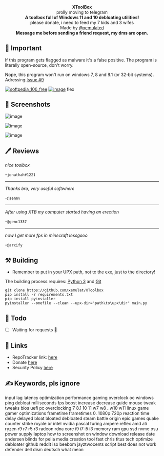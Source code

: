<p align="center">
<strong>XToolBox</strong>
</br>
prolly moving to telegram
</br>
<strong>A toolbox full of Windows 11 and 10 debloating utilities!</strong>
</br>
please donate, i need to feed my 7 kids and 3 wifes
</br>
Made by <a href="https://discord.com/users/1145459250324312225">@xemulated</a>
</br>
<strong>Message me before sending a friend request, my dms are open.</strong>
</br>

## 📑 Important
If this program gets flagged as malware it's a false positive. The program is literally open-source, don't worry.

Nope, this program won't run on windows 7, 8 and 8.1 (or 32-bit systems). Adressing [Issue #9](https://github.com/xemulat/XToolbox/issues/9)

[![softpedia_100_free](https://github.com/xemulat/XToolbox/assets/98595166/ec999c48-5c57-4d69-95b4-a8c6409a01d6)](https://www.softpedia.com/get/System/System-Miscellaneous/XE-XToolBox.shtml#status)
[![image](https://user-images.githubusercontent.com/98595166/219121380-9a0d0213-47db-41ea-8525-2b68d3388c44.png)](https://www.majorgeeks.com/files/details/xtoolbox.html)
flex

## 📸 Screenshots
![image](https://github.com/xemulat/XToolbox/assets/98595166/309dedc6-5bbd-479a-a2b8-c6e69fe610db)

![image](https://github.com/xemulat/XToolbox/assets/98595166/d6ffa6ca-06cf-49d5-aefa-92e0d1ebf69b)

![image](https://github.com/xemulat/XToolbox/assets/98595166/d2f726c6-5351-4501-9d14-df6240372036)

## 🖊️ Reviews
*nice toolbox*

-`jonathah#1221`

------

*Thanks bro, very useful softwhere*

-`@sennv`

------

*After using XTB my computer started having an erection*

-`@genc1337`

------

*now I get more fps in minecraft lessgooo*

-`@arxify`
## ⚒️ Building
- Remember to put in your UPX path, not to the exe, just to the directory!

The building process requires: [Python 3](https://www.python.org/downloads/) and [Git](https://git-scm.com/downloads)
```
git clone https://github.com/xemulat/XToolbox
pip install -r requirements.txt
pip install pyinstaller
pyinstaller --onefile --clean --upx-dir="path\to\upx\dir" main.py
```

## 📌 Todo
- [ ] Waiting for requests 🚎

## 🔗 Links
- RepoTracker link: [here](https://repo-tracker.com/r/gh/xemulat/XToolBox)
- Donate [here](https://rentry.org/HowToSupportXem)
- Security Policy [here](https://github.com/xemulat/XToolBox/blob/main/SECURITY.md)

## ✍️ Keywords, pls ignore
input lag latency optimization performance gaming overclock oc windows ping debloat milliseconds fps boost increase decrease guide mouse tweak tweaks bios uefi pc overclocking 7 8.1 10 11 w7 w8 . w10 w11 linux game gamer optimizations frametime frametimes 0. 1080p 720p reaction time delay delayed bloat bloated debloated steam battle origin epic games quake counter strike royale br intel nvidia pascal turing ampere reflex amd ati ryzen r9 r7 r5 r3 radeon rdna core i9 i7 i5 i3 memory ram gpu ssd nvme psu power supply laptop how to screenshot on window download release date andersen blinds for pella media creation tool fast chris titus tech optimize debloater github reddit iso beebom jayztwocents script best does not work defender dell dism deutsch what mean 
